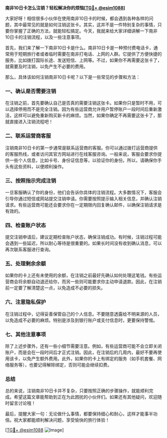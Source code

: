 **南非10日卡怎么注销？轻松解决你的烦恼[[TG💪+ @esim1088](https://t.me/s/esim1088)]**

大家好呀！相信很多小伙伴在使用南非10日卡的时候，都会遇到各种各样的问题，其中最常见的就是如何注销这张卡。其实，这并不是一件特别复杂的事情，只要你掌握了正确的方法，就能轻松搞定。今天，我就来给大家详细讲解一下南非10日卡的注销流程，以及一些注意事项。

首先，我们来了解一下南非10日卡是什么。南非10日卡是一种预付费电话卡，通常用于短期旅行者或者临时需要在南非打电话、上网的人群。它提供了方便快捷的服务，比如拨打国际长途、发送短信、上网等。不过，如果你不再需要这张卡了，就需要及时注销，以免产生不必要的费用。

那么，具体该如何注销南非10日卡呢？以下是一些常见的步骤和方法：

### 一、确认是否需要注销

在注销之前，首先要确认自己是否真的需要注销这张卡。如果你只是暂时不用，可以选择停用而不是完全注销。因为有些运营商允许用户暂停账户一段时间后重新激活，这样可以避免重新购买新卡的麻烦。当然，如果你确定不再需要这张卡了，那就直接进入注销流程吧！

### 二、联系运营商客服

注销南非10日卡的第一步通常是联系运营商的客服。你可以通过拨打运营商提供的客服热线，或者访问其官方网站进行在线客服咨询。一般来说，客服会要求你提供一些个人信息，比如卡号、身份证信息等，以验证你的身份。所以，请确保你手头有这些资料，以便顺利操作。

### 三、按照指示完成注销

一旦客服确认了你的身份，他们会告诉你具体的注销流程。大多数情况下，客服会引导你通过短信或网站提交注销申请。你需要按照提示输入相关信息，并确认注销请求。有些运营商可能还会要求你在一定期限内回复确认邮件，以确保注销请求是有效的。

### 四、检查账户状态

提交注销申请后，建议定期检查账户状态，确保注销成功。有时候，注销过程可能会遇到一些延迟，所以耐心等待是很重要的。如果长时间没有收到确认消息，可以再次联系客服进行查询。

### 五、处理剩余余额

如果你的卡上还有未使用的余额，在注销之前最好先确认如何处理这笔钱。有些运营商会将余额自动退还给你，而另一些则可能要求你主动申请退款。因此，在注销前一定要了解清楚这一点，以免造成不必要的损失。

### 六、注意隐私保护

在注销过程中，记得妥善保管自己的个人信息。不要随意透露给不明来源的人员，以免造成不必要的麻烦。特别是涉及到银行账户或支付信息时，更要保持警惕。

### 七、其他注意事项

除了上述步骤外，还有一些小细节需要注意。例如，有些运营商可能不会立即关闭账户，而是会在一段时间后才正式注销。因此，在注销后的几周内，最好不要再使用该卡，以免产生额外费用。此外，如果你的卡上有绑定的服务（如手机套餐、网络服务等），也要记得解除绑定，否则可能会继续扣费。

### 总结

总的来说，注销南非10日卡并不复杂，只要按照正确的步骤操作，就能顺利完成。希望这篇文章能帮助到正在为此困扰的小伙伴们。如果还有其他疑问，欢迎随时留言讨论哦！

最后，提醒大家一句：无论做什么事情，都要保持细心和耐心，这样才能事半功倍。祝大家都能顺利解决问题，享受愉快的旅行体验！

[[TG💪+ @esim1088](https://t.me/s/esim1088) ![Image](https://i.postimg.cc/4NQfJmqS/Snipaste-2025-05-13-00-14-12.png)]